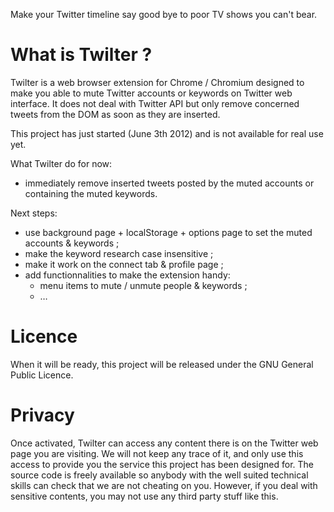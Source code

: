 Make your Twitter timeline say good bye to poor TV shows you can't bear.

What is Twilter ?
=================

Twilter is a web browser extension for Chrome / Chromium designed to make you able to mute Twitter accounts or keywords on Twitter web interface.
It does not deal with Twitter API but only remove concerned tweets from the DOM as soon as they are inserted.

This project has just started (June 3th 2012) and is not available for real use yet.

What Twilter do for now:
  - immediately remove inserted tweets posted by the muted accounts or containing the muted keywords.

Next steps:
  - use background page + localStorage + options page to set the muted accounts & keywords ;
  - make the keyword research case insensitive ;
  - make it work on the connect tab & profile page ;
  - add functionnalities to make the extension handy:
    - menu items to mute / unmute people & keywords ;
    - …

Licence
=======

When it will be ready, this project will be released under the GNU General Public Licence.

Privacy
=======

Once activated, Twilter can access any content there is on the Twitter web page you are visiting. We will not keep any trace of it, and only use this access to provide you the service this project has been designed for. The source code is freely available so anybody with the well suited technical skills can check that we are not cheating on you. However, if you deal with sensitive contents, you may not use any third party stuff like this.